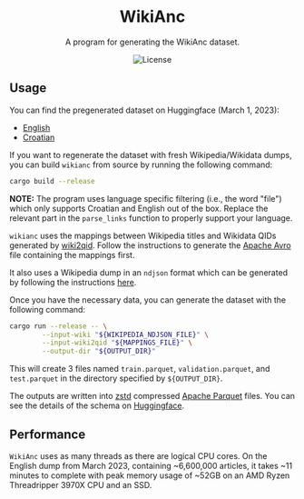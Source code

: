 <div align="center">
    <h1>WikiAnc</h1>
    <p>
    A program for generating the WikiAnc dataset.
    </p>
</div>
<p align="center">
    <img alt="License" src="https://img.shields.io/github/license/cyanic-selkie/wikianc?label=license">
</p>

## Usage

You can find the pregenerated dataset on Huggingface (March 1, 2023):
* [English](https://huggingface.co/datasets/cyanic-selkie/wikianc-en)
* [Croatian](https://huggingface.co/datasets/cyanic-selkie/wikianc-hr)

If you want to regenerate the dataset with fresh Wikipedia/Wikidata dumps, you can build `wikianc` from source by running the following command:

```bash
cargo build --release
```

**NOTE:** The program uses language specific filtering (i.e., the word "file") which only supports Croatian and English out of the box. Replace the relevant part in the `parse_links` function to properly support your language.

`wikianc` uses the mappings between Wikipedia titles and Wikidata QIDs generated by [wiki2qid](https://github.com/cyanic-selkie/wiki2qid). Follow the instructions to generate the [Apache Avro](https://avro.apache.org/) file containing the mappings first.

It also uses a Wikipedia dump in an `ndjson` format which can be generated by following the instructions [here](https://github.com/cyanic-selkie/wiki2ndjson).

Once you have the necessary data, you can generate the dataset with the following command:
```bash
cargo run --release -- \
        --input-wiki "${WIKIPEDIA_NDJSON_FILE}" \
        --input-wiki2qid "${MAPPINGS_FILE}" \
        --output-dir "${OUTPUT_DIR}"
```

This will create 3 files named `train.parquet`, `validation.parquet`, and `test.parquet` in the directory specified by `${OUTPUT_DIR}`.

The outputs are written into [zstd](https://github.com/facebook/zstd) compressed [Apache Parquet](https://parquet.apache.org/) files. You can see the details of the schema on [Huggingface](https://huggingface.co/datasets/cyanic-selkie/wikianc-en).

## Performance

`WikiAnc` uses as many threads as there are logical CPU cores. On the English dump from March 2023, containing ~6,600,000 articles, it takes \~11 minutes to complete with peak memory usage of ~52GB on an AMD Ryzen Threadripper 3970X CPU and an SSD.
